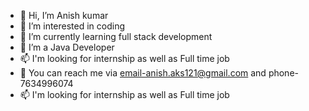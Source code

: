 - 👋 Hi, I’m Anish kumar
- 👀 I’m interested in coding
- 🌱 I’m currently learning full stack development
- 💞️ I’m a Java Developer 
- 📫 I'm looking for internship as well as Full time job
- 💞️ You can reach me via email-anish.aks121@gmail.com and phone- 7634996074
- 📫 I'm looking for internship as well as Full time job

<!---
anishks22/anishks22 is a ✨ special ✨ repository because its `README.md` (this file) appears on your GitHub profile.
You can click the Preview link to take a look at your changes.
--->
